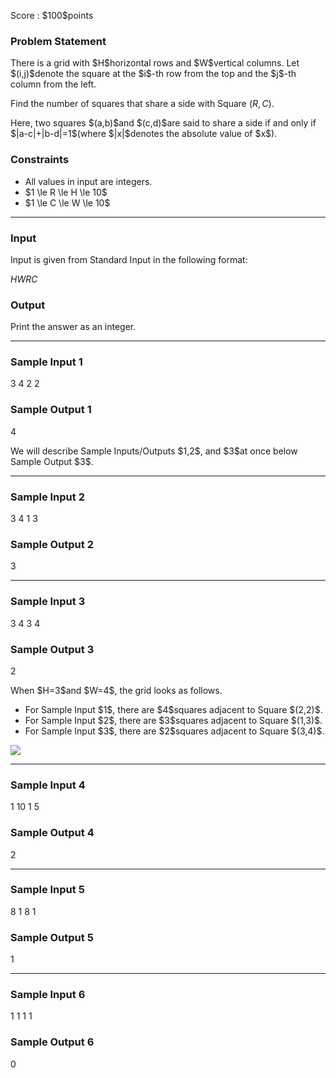 
<div>

<span>

<span>

<p>
Score : $100$points
</p>

<div>

<section>

### **Problem Statement**

<p>
There is a grid with $H$horizontal rows and $W$vertical columns. Let $(i,j)$denote the square at the $i$-th row from the top and the $j$-th column from the left.

Find the number of squares that share a side with Square $(R, C)$.
</p>

<p>
Here, two squares $(a,b)$and $(c,d)$are said to share a side if and only if $|a-c|+|b-d|=1$(where $|x|$denotes the absolute value of $x$).
</p>

</section>

</div>

<div>

<section>

### **Constraints**

<ul>

<li>
All values in input are integers.
</li>

<li>
$1 \le R \le H \le 10$
</li>

<li>
$1 \le C \le W \le 10$
</li>

</ul>

</section>

</div>

---

<div>

<div>

<section>

### **Input**

<p>
Input is given from Standard Input in the following format:
</p>

<div>

$H$$W$$R$$C$
</div>

</section>

</div>

<div>

<section>

### **Output**

<p>
Print the answer as an integer.
</p>

</section>

</div>

</div>

---

<div>

<section>

### **Sample Input 1**

<div>

3 4
2 2

</div>

</section>

</div>

<div>

<section>

### **Sample Output 1**

<div>

4

</div>

<p>
We will describe Sample Inputs/Outputs $1,2$, and $3$at once below Sample Output $3$.
</p>

</section>

</div>

---

<div>

<section>

### **Sample Input 2**

<div>

3 4
1 3

</div>

</section>

</div>

<div>

<section>

### **Sample Output 2**

<div>

3

</div>

</section>

</div>

---

<div>

<section>

### **Sample Input 3**

<div>

3 4
3 4

</div>

</section>

</div>

<div>

<section>

### **Sample Output 3**

<div>

2

</div>

<p>
When $H=3$and $W=4$, the grid looks as follows.
</p>

<ul>

<li>
For Sample Input $1$, there are $4$squares adjacent to Square $(2,2)$.
</li>

<li>
For Sample Input $2$, there are $3$squares adjacent to Square $(1,3)$.
</li>

<li>
For Sample Input $3$, there are $2$squares adjacent to Square $(3,4)$.
</li>

</ul>

<p>

<img src="https://img.atcoder.jp/abc250/abc250a-fig1.png">

</img>

</p>

</section>

</div>

---

<div>

<section>

### **Sample Input 4**

<div>

1 10
1 5

</div>

</section>

</div>

<div>

<section>

### **Sample Output 4**

<div>

2

</div>

</section>

</div>

---

<div>

<section>

### **Sample Input 5**

<div>

8 1
8 1

</div>

</section>

</div>

<div>

<section>

### **Sample Output 5**

<div>

1

</div>

</section>

</div>

---

<div>

<section>

### **Sample Input 6**

<div>

1 1
1 1

</div>

</section>

</div>

<div>

<section>

### **Sample Output 6**

<div>

0

</div>

</section>

</div>

</span>

</span>

</div>
